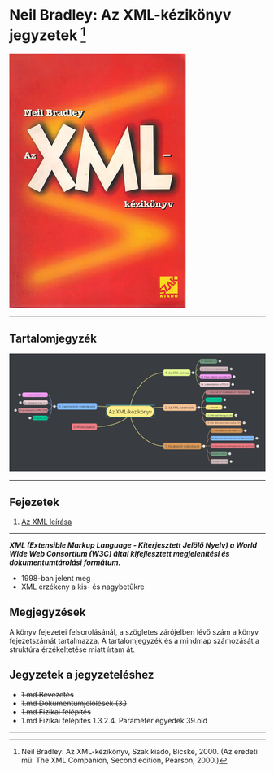# Neil Bradley: Az XML-kézikönyv jegyzetek [^1]

![XML-kézikönyv](images/XML-kezikonyv.jpg)

---

## Tartalomjegyzék

![0](images/0.png)

---

## Fejezetek

1. [Az XML leírása](1.md)

---

***XML (Extensible Markup Language - Kiterjesztett Jelölő Nyelv) a World Wide Web Consortium (W3C) által kifejlesztett megjelenítési és dokumentumtárolási formátum.***
* 1998-ban jelent meg
* XML érzékeny a kis- és nagybetűkre

## Megjegyzések

A könyv fejezetei felsorolásánál, a szögletes zárójelben lévő szám a könyv fejezetszámát tartalmazza. A tartalomjegyzék és a mindmap számozását a struktúra érzékeltetése miatt írtam át.

## Jegyzetek a jegyzeteléshez
* ~~1.md Bevezetés~~
* ~~1.md Dokumentumjelölések (3.)~~
* ~~1.md Fizikai felépítés~~
* 1.md Fizikai felépítés 1.3.2.4. Paraméter egyedek 39.old

---
[^1]: Neil Bradley: Az XML-kézikönyv, Szak kiadó, Bicske, 2000. (Az eredeti mű: The XML Companion, Second edition, Pearson, 2000.)